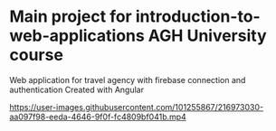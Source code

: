 # Main project for introduction-to-web-applications AGH University course
Web application for travel agency with firebase connection and authentication
Created with Angular


https://user-images.githubusercontent.com/101255867/216973030-aa097f98-eeda-4646-9f0f-fc4809bf041b.mp4


